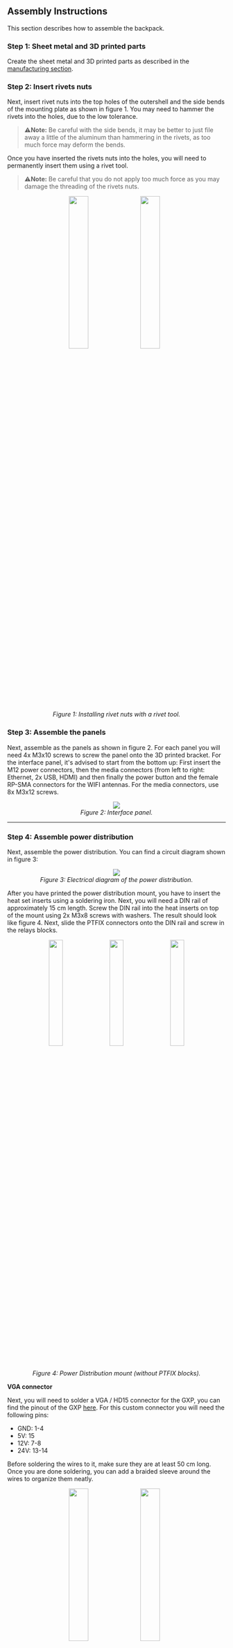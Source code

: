 ## Assembly Instructions

This section describes how to assemble the backpack.

### Step 1: Sheet metal and 3D printed parts

Create the sheet metal and 3D printed parts as described in the [manufacturing section](/Documentation/8.1-manufacturing-instructions.md).  

### Step 2: Insert rivets nuts 

Next, insert rivet nuts into the top holes of the outershell and the side bends of the mounting plate as shown in figure 1. You may need to hammer  the rivets into the holes, due to the low tolerance. 

> ⚠️**Note:** Be careful with the side bends, it may be better to just file away a little of the aluminum than hammering in the rivets, as too much force may deform the bends.

Once you have inserted the rivets nuts into the holes, you will need to permanently insert them using a rivet tool. 

> ⚠️**Note:** Be careful that you do not apply too much force as you may damage the threading of the rivets nuts.

<p align="center">
    <img src="../Images/Assembly%20Instructions/rivets1.jpg" style="display:inline-block; width:30%; margin-right:10px;">
    <img src="../Images/Assembly%20Instructions/rivets2.jpg" style="display:inline-block; width:30%; margin-right:10px;">
    <div style="clear:both;"></div>
    <div style="text-align: center;">
        <em>Figure 1: Installing rivet nuts with a rivet tool.</em>
    </div>
</p>

### Step 3: Assemble the panels
Next, assemble as the panels as shown in figure 2. For each panel you will need 4x M3x10 screws to screw the panel onto the 3D printed bracket. For the interface panel, it's advised to start from the bottom up: First insert the M12 power connectors, then the media connectors (from left to right: Ethernet, 2x USB, HDMI) and then finally the power button and the female RP-SMA connectors for the WIFI antennas. For the media connectors, use 8x M3x12 screws.

<p align="center" width="100%">
    <img src="../Images/Assembly%20Instructions/interface_panel.jpg">
    <br>
    <em>Figure 2: Interface panel.</em>
</p>

***

### Step 4: Assemble power distribution
Next, assemble the power distribution. You can find a circuit diagram shown in figure 3:

<p align="center" width="100%">
    <img src="../Images/Diagrams/charisma_backpack_power_distribution_v1.0.png">
    <br>
    <em>Figure 3: Electrical diagram of the power distribution.</em>
</p>


After you have printed the power distribution mount, you have to insert the heat set inserts using a soldering iron. 
Next, you will need a DIN rail of approximately 15 cm length. Screw the DIN rail into the heat inserts on top of the mount using 2x M3x8 screws with washers. The result should look like figure 4.
Next, slide the PTFIX connectors onto the DIN rail and screw in the relays blocks.

<p align="center">
    <img src="../Images/Assembly%20Instructions/pwr_distr2.jpg" style="display:inline-block; width:25%; margin-right:10px;">
    <img src="../Images/Assembly%20Instructions/pwr_distr1.jpg" style="display:inline-block; width:25%; margin-right:10px;">
    <img src="../Images/Assembly%20Instructions/pwr_distr3.jpg" style="display:inline-block; width:25%;">
    <div style="clear:both;"></div>
    <div style="text-align: center;">
        <em>Figure 4: Power Distribution mount (without PTFIX blocks).</em>
    </div>
</p>

**VGA connector**

Next, you will need to solder a VGA / HD15 connector for the GXP, you can find the pinout of the GXP [here](https://support.bostondynamics.com/s/article/Spot-General-Expansion-Payload-GXP).
For this custom connector you will need the following pins:

* GND: 1-4
* 5V: 15
* 12V: 7-8
* 24V: 13-14

Before soldering the wires to it, make sure they are at least 50 cm long.
Once you are done soldering, you can add a braided sleeve around the wires to organize them neatly.

<p align="center">
    <img src="../Images/Assembly%20Instructions/hd15_1.jpg" style="display:inline-block; width:30%; margin-right:10px;">
    <img src="../Images/Assembly%20Instructions/hd15_2.jpg" style="display:inline-block; width:30%; margin-right:10px;">
    <div style="clear:both;"></div>
    <div style="text-align: center;">
        <em>Soldering custom HD15 connector for the GXP.</em>
    </div>
</p>

***

**Mount panel, GXP and  power distribution block**

Next, mount the interface panel (the one with all the connectors), the GXP and the power distribution mount. 

Start with mounting the 3D printed bracket for interface panel by inserting 2x M3x10 screws from the bottom of the main mounting plate as shown in figure 5.. 

> ⚠️**Note:** The left and rigt side of the mounting plate differ in length. Make sure to connect this panel to the longer side, as shown below.

<p align="center">
    <img src="../Images/CAD%20Images/interface_bracket_mounting_plate.png" style="display:inline-block; width:30%; margin-right:10px;">
    <img src="../Images/CAD%20Images/bracket_mounting_plate_TOP.png" style="display:inline-block; width:30%; margin-right:10px;">
    <div style="clear:both;"></div>
    <div style="text-align: center;">
        <em>Figure 5: Solidworks assembly of mounting plate and 3D printed interface bracket. Note how the right side of the mounting plate is longer than the other.</em>
    </div>
</p>

Next, place the GXP onto the plate and mark its outline on the mounting plate as shown in figure 6. Afterwards, you can route the wires coming from the interface panel through the holes beneath the GXP. It's best to zip tie the wires to the mounting board.

<p align="center">
    <img src="../Images/Assembly%20Instructions/gxp_marking1.jpg" style="display:inline-block; width:30%; margin-right:10px;">
    <img src="../Images/Assembly%20Instructions/gxp_marking2.jpg" style="display:inline-block; width:30%; margin-right:10px;">
    <div style="clear:both;"></div>
    <div style="text-align: center;">
        <em>Figure 6: Marking outline of the GXP in order to route the wires from the interface panel beneath the GXP.</em>
    </div>
</p>

Next, mount the GXP to the main mounting plate using 2x M5x20 screws as shown in figure 7 (left), use nuts at the bottom of the mounting plate. Make sure the ethernet and HD15 port face towards the interface panel. 
Take the cable from the GXP and lay it out to the left as shown below. Finally, you can mount the power distribution board with the relays facing the GXP. Here, use 4x M3x8 screws.

<p align="center">
    <img src="../Images/Assembly%20Instructions/internals1.jpg" style="display:inline-block; width:30%; margin-right:10px;">
    <img src="../Images/Assembly%20Instructions/internals4.jpg" style="display:inline-block; width:30%; margin-right:10px;">
    <div style="clear:both;"></div>
    <div style="text-align: center;">
        <em>Figure 7: Mounting the GXP (left) and then the power distribution mount (right).</em>
    </div>
</p>

***

**Relays**

Next, we will connect the wires coming from the GXP to the the relays and the PTFIX connectors.

First we will take care of the power lines of the relays, which operate at 24V. Therefore, take both the 24V wires coming from the GXP and crimp them together with the N.O. connection of the power button (use a female spade connector) as shown in figure 8.

<p align="center" width="100%">
    <img src="../Images/Assembly%20Instructions/pwr_distr5.jpg">
    <br>
    <em>Figure 8: Crimped wires of the 24V line of the GXP with the N.O. port of the power button.</em>
</p>

Insert this connector into the COM slot of the most of the right relay. Next, crimp the wire from the COM port of the power button and another red wire of approximately 6 cm lenght and connect it to the positive power connection of the same relay as shown in figure 9 (left).
Then, we will continue the positive power line of the relays. Crimp together the loose red wire with another red wire and insert it into the middle relay. Finally, crimp the end of the just added wire together and insert it in into the last relay. 
Afterwards, crimp together 3 black wires such that you can connect the ends to all 3 ports of the negative power line for the relays as well as to the ground PTFIX block.

<p align="center">
    <img src="../Images/Assembly%20Instructions/pwr_distr4.jpg" style="display:inline-block; width:30%; margin-right:10px;">
    <img src="../Images/Assembly%20Instructions/pwr_distr6.jpg" style="display:inline-block; width:30%; margin-right:10px;">
    <div style="clear:both;"></div>
    <div style="text-align: center;">
        <em>Figure 9: Crimped wires of the positive (left) and negative power lines (right) of the relays.</em>
    </div>
</p>

Next, take the 2 12V leads coming from the GXP, crimp them together and insert them into the COM port of the middle relay. Afterwards, take the 5V lead from the GXP and crimp it together with a female spade connector and insert it into the COM port of the last relay.

You can test at this point if the relay system works: connect the GXP to SPOT, power on SPOT and press the power button of the panel. You should read now 24V, 12V and 5V respectively at the N.O. ports of the relays; the LED of the power button will not light up just yet as we did not connect it to the 5V line yet.

***

**Fuses to PTFIX**

Next, we will connect the relays to the PTFIX blocks. 
For the both the 24V and 12V, we insert an inline fuse in between, where we add a 5A and a 10A fuse blade into the fuse holders respectively. This is because the GXP shares the 12V and the 24V line (150W) and we want to reserve 40W for the PC. Crimp a female spade connector to each of the inline fuses, insert them into the N.O. port of the relay, and insert the other end into the large hole of PTFIX connector.

Finally, take another inline fuse holder and crimp it together with a red wire. Insert the crimp into the N.O. connector of the relay, insert other end of the fuse holder into the large hole of the PTFIX connector. As the GXP returns the 5V at 10W, we will add a 2A fuse blade into the fuse holder. 
Next, solder a 82 Ohm resistor to the red wire, slide a heat shrink around it and solder the end of the resistor to the positive voltage connection of the LED of the power button (don't forget to add some heat shrink). The result should look like figure 10.

<p align="center" width="100%">
    <img src="../Images/Assembly%20Instructions/pwr_distr7.jpg">
    <br>
    <em>Figure 10: Crimped wires of the inline fuse and positive line of the power button (with 82 ohm resistor in between).</em>
</p>

If you now turn on SPOT and press the power button, the power button should light up and the PTFIX blocks should read out 24V, 12V and 5V respectively.

***

**M12 connectors**

Next, we will connect the M12 connectors to the PTFIX blocks as shown in the electrical diagram (see above). 
Here, we place for the 24V and the 12V lines inline fuses with a 4A fuse blades in between the PTFIX block and the M12 connectors, as the M12 connectors are rated for 4A. As the 5V line does provide power at 10W, it will never exceed the 4A rating of the M12 connectors, thus we do not need to add a fuse in between. 

Due to the limited space in the backpack, the inline fuse holders will be connected to 2 power lines, thus there will be 3 inline fuse holders: one that is shared between the 12V lines and two that will share two 24V lines each.
Cut the wires from the M12 connectors to appropiate length, and solder the positive leads together with the inline fuse holder. Connect the inline fuse holder to the respective PTFIX blocks, connect the ground leads from the M12 connector to the 18x6 PTFIX block.

If turn on SPOT and the power distribution of the backpack, you should be able to read out the respective voltages at the M12 connectors.

***

**PC**

Finally, we can connect the PC (here: VECOW SPC-7000) to the power distribution. 
Before we mount the PC, you have to connect ground and either 12V or 24V to the screw terminals of the PC. For robustness, you can apply some soldering iron to the leads that will be connected to the screw terminals. Make sure to also ground the PC to the mounting plate (if applicable), as shown in figure 11.

> ⚠️**Note:** If you choose to have a different PC, it may need a different voltage.

<p align="center" width="100%">
    <img src="../Images/Assembly%20Instructions/pc.jpg">
    <br>
    <em>Figure 11: Grounded PC.</em>
</p>

Afterwards, connect the HDMI, USB, ethernet and antenna cables and mount the PC to the mounting plate using 2x M3x8 screws with washers. Finally, you can connect the second panel to this side of the backpack.

### Step 5: GNSS Wings (Optional)

Next, you can add the GNSS "wings" to the outershell of the backpack as shown in figure 12.

<p align="center" width="100%">
    <img src="../Images/Assembly%20Instructions/gnss_wing.jpg">
    <br>
    <em>Figure 12: GNSS wing with inserted brace for stability (without vinyl wrap).</em>
</p>

Start by inserting the braces into the wings using 5x M5x12 screws and nuts (first only the middle ones) per wing. Then mount the wings using 4x M5x16 screws to the outershell. Afterwards, insert the last 2 screws to secure the brace from the bottom of the outer shell (2x M5x20). 

Finally, screw on the GNSS sensors onto the wings using 3x M2.5x8 screws. You can apply some foam to the mounting surface of the GNSS sensor as shown in figure 13. 

<p align="center" width="100%">
    <img src="../Images/Assembly%20Instructions/foam2.jpg">
    <br>
    <em>Figure 13: GNSS wing with foam for the GNSS sensors.</em>
</p>

Afterwards, add the GNSS sensors with the connection ports pointing towards the backpack, as shown in figure 14:

<p align="center" width="100%">
    <img src="../Images/Assembly%20Instructions/backpack1.jpg">
    <br>
    <em>Figure 14: Mounted GNSS sensors.</em>
</p>

Here, the wires are connected as shown in figure 15:

<p align="center" width="100%">
    <img src="../Images/Diagrams/CHARISMA_GNSS_wiring.png" style="width:50%">
    <br>
    <em>Figure 15: Wiring of GNSS sensors.</em>
</p>

You may choose to connect the USB wires to the PC via the cable grommet or via the USB connectors on the interface panel.

***

In the next section you can read on how to mount the backpack onto SPOT.

> ➡️ [Next: Mounting Insctructions](./8.3-mounting-instructions.md)

> ⬅️ [Previous: Manufacturing Insctructions](./8.2-assembly-instructions.md)

